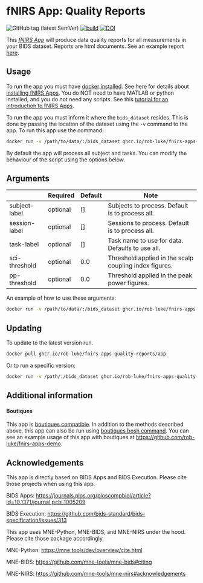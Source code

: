 # fNIRS App: Quality Reports

![GitHub tag (latest SemVer)](https://img.shields.io/github/v/tag/rob-luke/fnirs-apps-quality-reports?color=green&label=version&sort=semver)
[![build](https://github.com/rob-luke/fnirs-apps-quality-reports/actions/workflows/ghregistry.yml/badge.svg)](https://github.com/rob-luke/fnirs-apps-quality-reports/actions/workflows/ghregistry.yml)
[![DOI](https://zenodo.org/badge/DOI/10.5281/zenodo.4999161.svg)](https://doi.org/10.5281/zenodo.4999161)


This [*fNIRS App*](http://fnirs-apps.org) will produce data quality reports for all measurements in your BIDS dataset.
Reports are html documents.
See an example report [here](https://rob-luke.github.io/fnirs-apps-quality-reports/example_report.html).


## Usage

To run the app you must have [docker installed](https://docs.docker.com/get-docker/). See here for details about [installing fNIRS Apps](http://fnirs-apps.org/overview//). You do NOT need to have MATLAB or python installed, and you do not need any scripts. See this [tutorial for an introduction to fNIRS Apps](http://fnirs-apps.org/tutorial/).

To run the app you must inform it where the `bids_dataset` resides.
This is done by passing the location of the dataset using the `-v` command to the app.
To run this app use the command:

```bash
docker run -v /path/to/data/:/bids_dataset ghcr.io/rob-luke/fnirs-apps-quality-reports/app
```

By default the app will process all subject and tasks.
You can modify the behaviour of the script using the options below.

## Arguments

|                | Required | Default | Note                                                   |
|----------------|----------|---------|--------------------------------------------------------|
| subject-label  | optional | []      | Subjects to process. Default is to process all.        |
| session-label  | optional | []      | Sessions to process. Default is to process all.        |
| task-label     | optional | []      | Task name to use for data. Defaults to use all.        |
| sci-threshold  | optional | 0.0     | Threshold applied in the scalp coupling index figures. |
| pp-threshold   | optional | 0.0     | Threshold applied in the peak power figures.           |



An example of how to use these arguments:
```bash
docker run -v /path/to/data/:/bids_dataset ghcr.io/rob-luke/fnirs-apps-quality-reports/app --sci-threshold 0.5 --pp-threshold 0.6 --participant-label 06
```

## Updating

To update to the latest version run.

```bash
docker pull ghcr.io/rob-luke/fnirs-apps-quality-reports/app
```

Or to run a specific version:

```bash
docker run -v /path/:/bids_dataset ghcr.io/rob-luke/fnirs-apps-quality-reports/app:v1.4.2
```

## Additional information

#### Boutiques

This app is [boutiques compatible](https://boutiques.github.io).
In addition to the methods described above, this app can also be run using [boutiques bosh command](https://boutiques.github.io/doc/index.html).
You can see an example usage of this app with boutiques at https://github.com/rob-luke/fnirs-apps-demo.



Acknowledgements
----------------

This app is directly based on BIDS Apps and BIDS Execution. Please cite those projects when using this app.

BIDS Apps: https://journals.plos.org/ploscompbiol/article?id=10.1371/journal.pcbi.1005209

BIDS Execution: https://github.com/bids-standard/bids-specification/issues/313

This app uses MNE-Python, MNE-BIDS, and MNE-NIRS under the hood. Please cite those package accordingly.

MNE-Python: https://mne.tools/dev/overview/cite.html

MNE-BIDS: https://github.com/mne-tools/mne-bids#citing

MNE-NIRS: https://github.com/mne-tools/mne-nirs#acknowledgements
